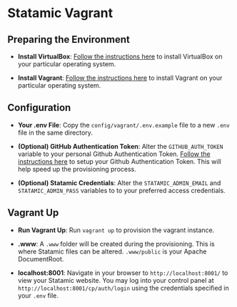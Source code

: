 # Statamic Vagrant

## Preparing the Environment

- **Install VirtualBox**: [Follow the instructions here](https://www.virtualbox.org/wiki/Downloads) to install VirtualBox on your particular operating system.

- **Install Vagrant**: [Follow the instructions here](https://www.vagrantup.com/downloads.html) to install Vagrant on your particular operating system.

## Configuration

- **Your .env File**: Copy the `config/vagrant/.env.example` file to a new `.env` file in the same directory. 

- **(Optional) GitHub Authentication Token**: Alter the `GITHUB_AUTH_TOKEN` variable to your personal Github Authentication Token. [Follow the instructions here](https://help.github.com/en/github/authenticating-to-github/creating-a-personal-access-token-for-the-command-line) to setup your Github Authentication Token. This will help speed up the provisioning process.

- **(Optional) Statamic Credentials**: Alter the `STATAMIC_ADMIN_EMAIL` and `STATAMIC_ADMIN_PASS` variables to to your preferred access credentials.

## Vagrant Up

- **Run Vagrant Up**: Run `vagrant up` to provision the vagrant instance.

- **.www**: A `.www` folder will be created during the provisioning. This is where Statamic files can be altered. `.www/public` is your Apache DocumentRoot.

- **localhost:8001**: Navigate in your browser to `http://localhost:8001/` to view your Statamic website. You may log into your control panel at `http://localhost:8001/cp/auth/login` using the credentials specified in your `.env` file.

